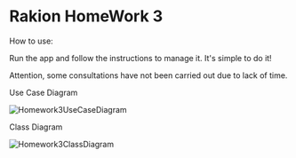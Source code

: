 # Rakion HomeWork 3

How to use:

Run the app and follow the instructions to manage it. It's simple to do it!

Attention, some consultations have not been carried out due to lack of time.

Use Case Diagram


![Homework3UseCaseDiagram](https://user-images.githubusercontent.com/5604848/191270770-26842932-d63e-4d3a-ab00-9efd39af4b20.png)

Class Diagram


![Homework3ClassDiagram](https://user-images.githubusercontent.com/5604848/191270870-fb066d27-f938-41f1-a9e3-01b7bbdffad5.jpg)
